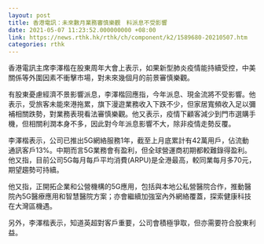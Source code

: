```yaml
---
layout: post
title: 香港電訊：未來數月業務審慎樂觀　料派息不受影響
date: 2021-05-07 11:23:52.000000000 +08:00
link: https://news.rthk.hk/rthk/ch/component/k2/1589680-20210507.htm
categories: rthk
---
```


香港電訊主席李澤楷在股東周年大會上表示，如果新型肺炎疫情能持續受控，中美關係等外圍因素不衝擊市場，對未來幾個月的前景審慎樂觀。

有股東憂慮經濟不景影響派息，李澤楷回應指，今年派息、現金流將不受影響。他表示，受旅客未能來港拖累，旗下漫遊業務收入下跌不少，但家居寬頻收入足以彌補相關跌勢，對業務表現看法審慎樂觀。他又表示，疫情下顧客減少到門市選購手機，但相關利潤本身不多，因此對今年派息影響不大，除非疫情走勢反覆。

李澤楷表示，公司已推出5G網絡服務1年，截至上月底累計有42萬用戶，佔流動通訊客戶13%。中期而言5G業務會有盈利，但全球營運商初期都較難錄得盈利。他又指，目前公司5G每月每戶平均消費(ARPU)是全港最高，較同業每月多70元，期望趨勢可持續。

他又指，正開拓企業和公營機構的5G應用，包括與本地公私營醫院合作，推動醫院內5G醫療應用和智慧醫院方案；亦會繼續加強室內外網絡覆蓋，探索健康科技在大灣區機遇。

另外，李澤楷表示，知道英超對客戶重要，公司會積極爭取，但亦需要符合股東利益。
